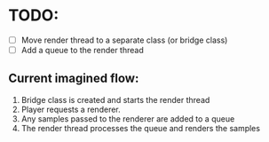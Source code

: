 # TODO:

- [ ] Move render thread to a separate class (or bridge class)
- [ ] Add a queue to the render thread

## Current imagined flow:

1. Bridge class is created and starts the render thread
2. Player requests a renderer.
3. Any samples passed to the renderer are added to a queue
4. The render thread processes the queue and renders the samples